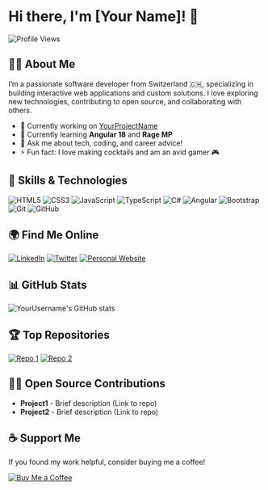 # Hi there, I'm [Your Name]! 👋

![Profile Views](https://komarev.com/ghpvc/?username=YourUsername&color=blue)

## 🧑‍💻 About Me

I’m a passionate software developer from Switzerland 🇨🇭, specializing in building interactive web applications and custom solutions. I love exploring new technologies, contributing to open source, and collaborating with others.

- 🔭 Currently working on [YourProjectName](https://github.com/YourUsername/YourProjectLink)
- 🌱 Currently learning **Angular 18** and **Rage MP**
- 💬 Ask me about tech, coding, and career advice!
- ⚡ Fun fact: I love making cocktails and am an avid gamer 🎮

## 🚀 Skills & Technologies

![HTML5](https://img.shields.io/badge/-HTML5-E34F26?logo=html5&logoColor=white)
![CSS3](https://img.shields.io/badge/-CSS3-1572B6?logo=css3&logoColor=white)
![JavaScript](https://img.shields.io/badge/-JavaScript-F7DF1E?logo=javascript&logoColor=black)
![TypeScript](https://img.shields.io/badge/-TypeScript-007ACC?logo=typescript&logoColor=white)
![C#](https://img.shields.io/badge/-C%23-239120?logo=c-sharp&logoColor=white)
![Angular](https://img.shields.io/badge/-Angular-DD0031?logo=angular&logoColor=white)
![Bootstrap](https://img.shields.io/badge/-Bootstrap-7952B3?logo=bootstrap&logoColor=white)
![Git](https://img.shields.io/badge/-Git-F05032?logo=git&logoColor=white)
![GitHub](https://img.shields.io/badge/-GitHub-181717?logo=github&logoColor=white)

## 🌍 Find Me Online

[![LinkedIn](https://img.shields.io/badge/-LinkedIn-blue?logo=linkedin&logoColor=white)](https://www.linkedin.com/in/YourLinkedInProfile/)
[![Twitter](https://img.shields.io/badge/-Twitter-1DA1F2?logo=twitter&logoColor=white)](https://twitter.com/YourTwitterHandle)
[![Personal Website](https://img.shields.io/badge/-Website-ffdd00?logo=google-chrome&logoColor=black)](https://yourwebsite.com)

## 📊 GitHub Stats

![YourUsername's GitHub stats](https://github-readme-stats.vercel.app/api?username=YourUsername&show_icons=true&theme=radical)

## 🏆 Top Repositories

[![Repo 1](https://github-readme-stats.vercel.app/api/pin/?username=YourUsername&repo=Repo1&theme=radical)](https://github.com/YourUsername/Repo1)
[![Repo 2](https://github-readme-stats.vercel.app/api/pin/?username=YourUsername&repo=Repo2&theme=radical)](https://github.com/YourUsername/Repo2)

## 👨‍💻 Open Source Contributions

- **Project1** - Brief description (Link to repo)
- **Project2** - Brief description (Link to repo)

## ☕ Support Me

If you found my work helpful, consider buying me a coffee!

[![Buy Me a Coffee](https://img.shields.io/badge/-Buy%20Me%20a%20Coffee-FFDD00?logo=buy-me-a-coffee&logoColor=black)](https://www.buymeacoffee.com/YourLink)

